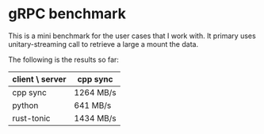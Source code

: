 # gRPC benchmark

This is a mini benchmark for the user cases that I work with. It primary uses unitary-streaming call
to retrieve a large a mount the data.

The following is the results so far:

| client \ server | cpp sync  |
| --------------- | --------- |
| cpp sync        | 1264 MB/s |
| python          | 641 MB/s  |
| rust-tonic      | 1434 MB/s |